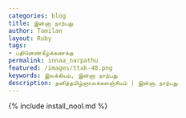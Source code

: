 ```yaml
---    
categories: blog    
title: இன்னா நாற்பது  
author: Tamilan  
layout: Ruby  
tags:  
- பதினெண்கீழ்க்கணக்கு 
permalink: innaa_narpathu
featured: /images/ttak-48.png  
keywords: இலக்கியம், இன்னா நாற்பது  
description: தனித்தமிழ்ஞாலக்களஞ்சியம் | இன்னா நாற்பது  
--- 
```


{% include install_nool.md %}
